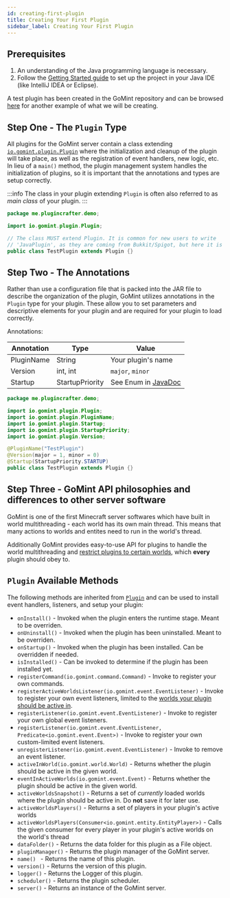 ```yaml
---
id: creating-first-plugin
title: Creating Your First Plugin
sidebar_label: Creating Your First Plugin
---
```


## Prerequisites

1. An understanding of the Java programming language is necessary.
2. Follow the [Getting Started guide](getting-started.md) to set up the project in your Java IDE (like IntelliJ IDEA or Eclipse).

A test plugin has been created in the GoMint repository and can be browsed [here](https://github.com/gomint/GoMint/tree/master/gomint-test-plugin/src/main/java/io/gomint/testplugin) for another example of what we will be creating.

## Step One - The ```Plugin``` Type

All plugins for the GoMint server contain a class extending [```io.gomint.plugin.Plugin```](https://janmm14.de/static/gomint/index.html?gomint.api/io/gomint/plugin/Plugin.html)
where the initialization and cleanup of the plugin will take place, as well as the
registration of event handlers, new logic, etc. In lieu of a ```main()``` method, the plugin management system handles the initialization of plugins, so it is important that the annotations and types are setup correctly.

:::info
The class in your plugin extending `Plugin` is often also referred to as *main class* of your plugin.
:::

```java
package me.plugincrafter.demo;

import io.gomint.plugin.Plugin;

// The class MUST extend Plugin. It is common for new users to write
// 'JavaPlugin', as they are coming from Bukkit/Spigot, but here it is just 'Plugin'.
public class TestPlugin extends Plugin {}
```

## Step Two - The Annotations

Rather than use a configuration file that is packed into the JAR file to describe the organization of the plugin, GoMint utilizes annotations in the ```Plugin``` type for your plugin. These allow you to set parameters and descriptive elements for your plugin and are required for your plugin to load correctly.

Annotations:

| Annotation | Type            | Value                                                                                                               |
|------------|-----------------|---------------------------------------------------------------------------------------------------------------------|
| PluginName | String          | Your plugin's name                                                                                                  |
| Version    | int, int        | ```major```, ```minor```                                                                                            |
| Startup    | StartupPriority | See Enum in [JavaDoc](https://janmm14.de/static/gomint/index.html?gomint.api/io/gomint/plugin/StartupPriority.html) |

```java
package me.plugincrafter.demo;

import io.gomint.plugin.Plugin;
import io.gomint.plugin.PluginName;
import io.gomint.plugin.Startup;
import io.gomint.plugin.StartupPriority;
import io.gomint.plugin.Version;

@PluginName("TestPlugin")
@Version(major = 1, minor = 0)
@Startup(StartupPriority.STARTUP)
public class TestPlugin extends Plugin {}
```

## Step Three - GoMint API philosophies and differences to other server software

GoMint is one of the first Minecraft server softwares which have built in world multithreading - each world has its own main thread.
This means that many actions to worlds and entites need to run in the world's thread.

Additionally GoMint provides easy-to-use API for plugins to handle the world multithreading and [restrict plugins to certain worlds](../get-started/plugin-world-restriction.md), which **every** plugin should obey to.

## ```Plugin``` Available Methods

The following methods are inherited from [```Plugin```](https://janmm14.de/static/gomint/index.html?gomint.api/io/gomint/plugin/Plugin.html) and can be used to install event handlers, listeners, and setup your plugin:

* ```onInstall()``` - Invoked when the plugin enters the runtime stage. Meant to be overriden.
* ```onUninstall()``` - Invoked when the plugin has been uninstalled. Meant to be overriden.
* ```onStartup()``` - Invoked when the plugin has been installed. Can be overridden if needed.
* ```isInstalled()``` - Can be invoked to determine if the plugin has been installed yet.
* ```registerCommand(io.gomint.command.Command)``` - Invoke to register your own commands.
* ```registerActiveWorldsListener(io.gomint.event.EventListener)``` - Invoke to register your own event listeners, limited to the [worlds your plugin should be active in](../get-started/plugin-world-restriction.md).
* ```registerListener(io.gomint.event.EventListener)``` - Invoke to register your own global event listeners.
* ```registerListener(io.gomint.event.EventListener, Predicate<io.gomint.event.Event>)``` - Invoke to register your own custom-limited event listeners.
* ```unregisterListener(io.gomint.event.EventListener)``` - Invoke to remove an event listener.
* ```activeInWorld(io.gomint.world.World)``` - Returns whether the plugin should be active in the given world.
* ```eventInActiveWorlds(io.gomint.event.Event)``` - Returns whether the plugin should be active in the given world.
* ```activeWorldsSnapshot()``` - Returns a set of _currently_ loaded worlds where the plugin should be active in. Do **not** save it for later use.
* ```activeWorldsPlayers()``` - Returns a set of players in your plugin's active worlds
* ```activeWorldsPlayers(Consumer<io.gomint.entity.EntityPlayer>)``` - Calls the given consumer for every player in your plugin's active worlds on the world's thread
* ```dataFolder()``` - Returns the data folder for this plugin as a File object.
* ```pluginManager()``` - Returns the plugin manager of the GoMint server.
* ```name() ``` - Returns the name of this plugin.
* ```version()``` - Returns the version of this plugin.
* ```logger()``` - Returns the Logger of this plugin.
* ```scheduler()``` - Returns the plugin scheduler.
* ```server()``` - Returns an instance of the GoMint server.
